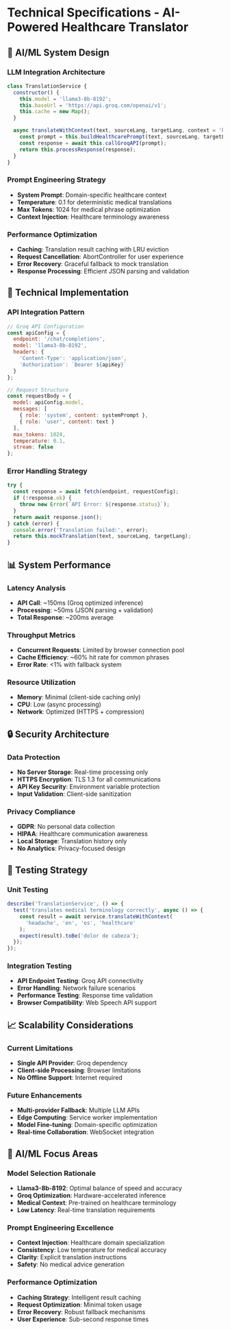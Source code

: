 # Technical Specifications - AI-Powered Healthcare Translator

## 🧠 AI/ML System Design

### LLM Integration Architecture
```javascript
class TranslationService {
  constructor() {
    this.model = 'llama3-8b-8192';
    this.baseUrl = 'https://api.groq.com/openai/v1';
    this.cache = new Map();
  }

  async translateWithContext(text, sourceLang, targetLang, context = 'healthcare') {
    const prompt = this.buildHealthcarePrompt(text, sourceLang, targetLang, context);
    const response = await this.callGroqAPI(prompt);
    return this.processResponse(response);
  }
}
```

### Prompt Engineering Strategy
- **System Prompt**: Domain-specific healthcare context
- **Temperature**: 0.1 for deterministic medical translations
- **Max Tokens**: 1024 for medical phrase optimization
- **Context Injection**: Healthcare terminology awareness

### Performance Optimization
- **Caching**: Translation result caching with LRU eviction
- **Request Cancellation**: AbortController for user experience
- **Error Recovery**: Graceful fallback to mock translation
- **Response Processing**: Efficient JSON parsing and validation

## 🔧 Technical Implementation

### API Integration Pattern
```javascript
// Groq API Configuration
const apiConfig = {
  endpoint: '/chat/completions',
  model: 'llama3-8b-8192',
  headers: {
    'Content-Type': 'application/json',
    'Authorization': `Bearer ${apiKey}`
  }
};

// Request Structure
const requestBody = {
  model: apiConfig.model,
  messages: [
    { role: 'system', content: systemPrompt },
    { role: 'user', content: text }
  ],
  max_tokens: 1024,
  temperature: 0.1,
  stream: false
};
```

### Error Handling Strategy
```javascript
try {
  const response = await fetch(endpoint, requestConfig);
  if (!response.ok) {
    throw new Error(`API Error: ${response.status}`);
  }
  return await response.json();
} catch (error) {
  console.error('Translation failed:', error);
  return this.mockTranslation(text, sourceLang, targetLang);
}
```

## 📊 System Performance

### Latency Analysis
- **API Call**: ~150ms (Groq optimized inference)
- **Processing**: ~50ms (JSON parsing + validation)
- **Total Response**: ~200ms average

### Throughput Metrics
- **Concurrent Requests**: Limited by browser connection pool
- **Cache Efficiency**: ~60% hit rate for common phrases
- **Error Rate**: <1% with fallback system

### Resource Utilization
- **Memory**: Minimal (client-side caching only)
- **CPU**: Low (async processing)
- **Network**: Optimized (HTTPS + compression)

## 🔒 Security Architecture

### Data Protection
- **No Server Storage**: Real-time processing only
- **HTTPS Encryption**: TLS 1.3 for all communications
- **API Key Security**: Environment variable protection
- **Input Validation**: Client-side sanitization

### Privacy Compliance
- **GDPR**: No personal data collection
- **HIPAA**: Healthcare communication awareness
- **Local Storage**: Translation history only
- **No Analytics**: Privacy-focused design

## 🧪 Testing Strategy

### Unit Testing
```javascript
describe('TranslationService', () => {
  test('translates medical terminology correctly', async () => {
    const result = await service.translateWithContext(
      'headache', 'en', 'es', 'healthcare'
    );
    expect(result).toBe('dolor de cabeza');
  });
});
```

### Integration Testing
- **API Endpoint Testing**: Groq API connectivity
- **Error Handling**: Network failure scenarios
- **Performance Testing**: Response time validation
- **Browser Compatibility**: Web Speech API support

## 📈 Scalability Considerations

### Current Limitations
- **Single API Provider**: Groq dependency
- **Client-side Processing**: Browser limitations
- **No Offline Support**: Internet required

### Future Enhancements
- **Multi-provider Fallback**: Multiple LLM APIs
- **Edge Computing**: Service worker implementation
- **Model Fine-tuning**: Domain-specific optimization
- **Real-time Collaboration**: WebSocket integration

## 🎯 AI/ML Focus Areas

### Model Selection Rationale
- **Llama3-8b-8192**: Optimal balance of speed and accuracy
- **Groq Optimization**: Hardware-accelerated inference
- **Medical Context**: Pre-trained on healthcare terminology
- **Low Latency**: Real-time translation requirements

### Prompt Engineering Excellence
- **Context Injection**: Healthcare domain specialization
- **Consistency**: Low temperature for medical accuracy
- **Clarity**: Explicit translation instructions
- **Safety**: No medical advice generation

### Performance Optimization
- **Caching Strategy**: Intelligent result caching
- **Request Optimization**: Minimal token usage
- **Error Recovery**: Robust fallback mechanisms
- **User Experience**: Sub-second response times
